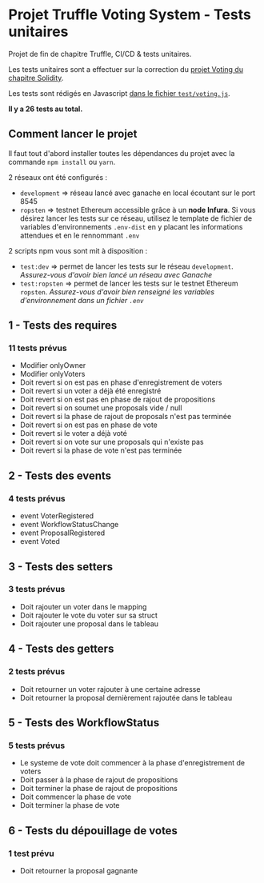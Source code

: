 # Projet Truffle Voting System - Tests unitaires

Projet de fin de chapitre Truffle, CI/CD & tests unitaires.

Les tests unitaires sont a effectuer sur la correction du [projet Voting du chapitre Solidity](./contracts/Voting.sol).

Les tests sont rédigés en Javascript [dans le fichier `test/voting.js`](./test/voting.js).

**Il y a 26 tests au total.**

## Comment lancer le projet

Il faut tout d'abord installer toutes les dépendances du projet avec la commande `npm install` ou `yarn`.

2 réseaux ont été configurés :

- `development` => réseau lancé avec ganache en local écoutant sur le port 8545
- `ropsten` => testnet Ethereum accessible grâce à un **node Infura**. Si vous désirez lancer les tests sur ce réseau, utilisez le template de fichier de variables d'environnements `.env-dist` en y placant les informations attendues et en le rennommant `.env`

2 scripts npm vous sont mit à disposition :

- `test:dev` => permet de lancer les tests sur le réseau `development`. *Assurez-vous d'avoir bien lancé un réseau avec Ganache*
- `test:ropsten` => permet de lancer les tests sur le testnet Ethereum `ropsten`. *Assurez-vous d'avoir bien renseigné les variables d'environnement dans un fichier `.env`*

## 1 - Tests des requires

### 11 tests prévus

- Modifier onlyOwner
- Modifier onlyVoters
- Doit revert si on est pas en phase d'enregistrement de voters
- Doit revert si un voter a déjà été enregistré
- Doit revert si on est pas en phase de rajout de propositions
- Doit revert si on soumet une proposals vide / null
- Doit revert si la phase de rajout de proposals n'est pas terminée
- Doit revert si on est pas en phase de vote
- Doit revert si le voter a déjà voté
- Doit revert si on vote sur une proposals qui n'existe pas
- Doit revert si la phase de vote n'est pas terminée

## 2 - Tests des events

### 4 tests prévus

- event VoterRegistered
- event WorkflowStatusChange
- event ProposalRegistered
- event Voted

## 3 - Tests des setters

### 3 tests prévus

- Doit rajouter un voter dans le mapping
- Doit rajouter le vote du voter sur sa struct
- Doit rajouter une proposal dans le tableau

## 4 - Tests des getters

### 2 tests prévus

- Doit retourner un voter rajouter à une certaine adresse
- Doit retourner la proposal dernièrement rajoutée dans le tableau

## 5 - Tests des WorkflowStatus

### 5 tests prévus

- Le systeme de vote doit commencer à la phase d'enregistrement de voters
- Doit passer à la phase de rajout de propositions
- Doit terminer la phase de rajout de propositions
- Doit commencer la phase de vote
- Doit terminer la phase de vote

## 6 - Tests du dépouillage de votes

### 1 test prévu

- Doit retourner la proposal gagnante
